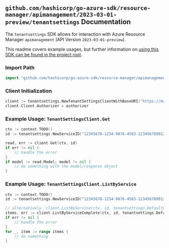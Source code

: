 
## `github.com/hashicorp/go-azure-sdk/resource-manager/apimanagement/2023-03-01-preview/tenantsettings` Documentation

The `tenantsettings` SDK allows for interaction with Azure Resource Manager `apimanagement` (API Version `2023-03-01-preview`).

This readme covers example usages, but further information on [using this SDK can be found in the project root](https://github.com/hashicorp/go-azure-sdk/tree/main/docs).

### Import Path

```go
import "github.com/hashicorp/go-azure-sdk/resource-manager/apimanagement/2023-03-01-preview/tenantsettings"
```


### Client Initialization

```go
client := tenantsettings.NewTenantSettingsClientWithBaseURI("https://management.azure.com")
client.Client.Authorizer = authorizer
```


### Example Usage: `TenantSettingsClient.Get`

```go
ctx := context.TODO()
id := tenantsettings.NewServiceID("12345678-1234-9876-4563-123456789012", "example-resource-group", "serviceName")

read, err := client.Get(ctx, id)
if err != nil {
	// handle the error
}
if model := read.Model; model != nil {
	// do something with the model/response object
}
```


### Example Usage: `TenantSettingsClient.ListByService`

```go
ctx := context.TODO()
id := tenantsettings.NewServiceID("12345678-1234-9876-4563-123456789012", "example-resource-group", "serviceName")

// alternatively `client.ListByService(ctx, id, tenantsettings.DefaultListByServiceOperationOptions())` can be used to do batched pagination
items, err := client.ListByServiceComplete(ctx, id, tenantsettings.DefaultListByServiceOperationOptions())
if err != nil {
	// handle the error
}
for _, item := range items {
	// do something
}
```
